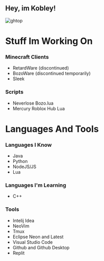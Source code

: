 ## Hey, im Kobley!
![ghtop](https://user-images.githubusercontent.com/61884360/173486382-9402456d-bc9a-469d-bd99-02ae91762d5d.png)
# Stuff Im Working On

### Minecraft Clients
- RetardWare (discontinued)
- BozoWare (discontinued temporarily)
- Sleek

### Scripts
- Neverlose Bozo.lua 
- Mercury Roblox Hub Lua

# Languages And Tools

### Languages I Know
- Java 
- Python
- NodeJS/JS
- Lua


### Languages I'm Learning
- C++

### Tools
- Intelij Idea
- NeoVim
- Tmux
- Eclipse Neon and Latest 
- Visual Studio Code
- Github and Github Desktop
- Replit
